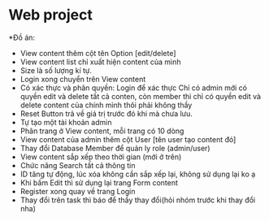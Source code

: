 # Web project
*Đồ án:
- View content thêm cột tên Option [edit/delete]
- View content list chỉ xuất hiện content của mình
- Size là số lượng kí tự.
- Login xong chuyển trên View content
- Có xác thực và phân quyền:
Login để xác thực
Chỉ có admin mới có quyền edit và delete tất cả conten, còn member thì chỉ có quyền edit và delete content của chính mình thôi phải không thầy
- Reset Button trả về giá trị trước đó khi mà chưa lưu.
- Tự tạo một tài khoản admin
- Phân trang ở View content, mỗi trang có 10 dòng
- View content của admin thêm cột User [tên user tạo content đó]
- Thay đổi Database Member để quản ly role (admin/user)
- View content sắp xếp theo thời gian (mới ở trên)
- Chức năng Search tất cả thông tin
- ID tăng tự động, lúc xóa không cần sắp xếp lại, không sử dụng lại ko ạ
- Khi bấm Edit thì sử dụng lại trang Form content
- Register xong quay về trang Login
- Thay đổi trên task thì báo để thầy thay đổi(hỏi nhóm trước khi thay đổi nha)
